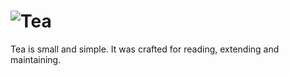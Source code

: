 # ![Tea](http://i.imgur.com/E1Z0zQ9.png)

Tea is small and simple.
It was crafted for reading, extending and maintaining.
